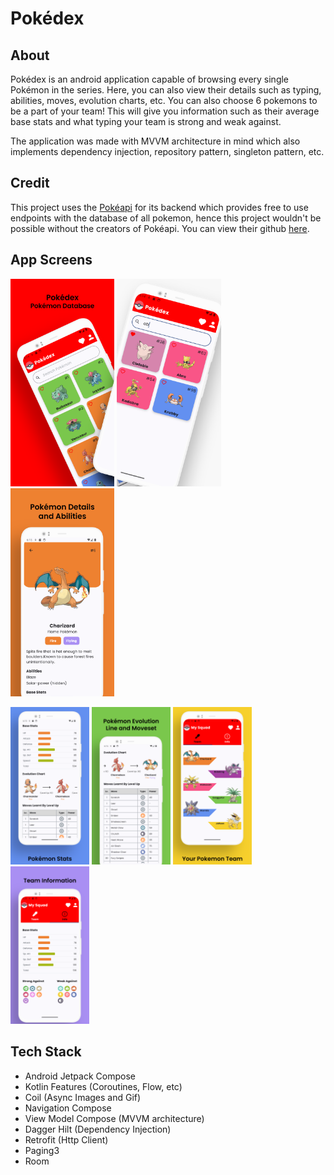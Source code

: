 # Pokédex

## About

Pokédex is an android application capable of browsing every single Pokémon in the series. Here, you can also view their details such as typing, abilities, moves, evolution charts, etc. You can also choose 6 pokemons to be a part of your team! This will give you information such as their average base stats and what typing your team is strong and weak against. 

The application was made with MVVM architecture in mind which also implements dependency injection, repository pattern, singleton pattern, etc.

## Credit

This project uses the [Pokéapi](https://pokeapi.co/) for its backend which provides free to use endpoints with the database of all pokemon, hence this project wouldn't be possible without the creators of Pokéapi. You can view their github [here](https://github.com/PokeAPI/pokeapi).

## App Screens

<img src="./docs/screens/1.png" width="33%"> <img src="./docs/screens/2.png" width="33%"> <img src="./docs/screens/3.png" width="33%">

<img src="./docs/screens/4.png" width="25%"> <img src="./docs/screens/5.png" width="25%"> <img src="./docs/screens/6.png" width="25%"> <img src="./docs/screens/7.png" width="25%"> 

## Tech Stack

- Android Jetpack Compose
- Kotlin Features (Coroutines, Flow, etc)
- Coil (Async Images and Gif)
- Navigation Compose
- View Model Compose (MVVM architecture)
- Dagger Hilt (Dependency Injection)
- Retrofit (Http Client)
- Paging3
- Room

